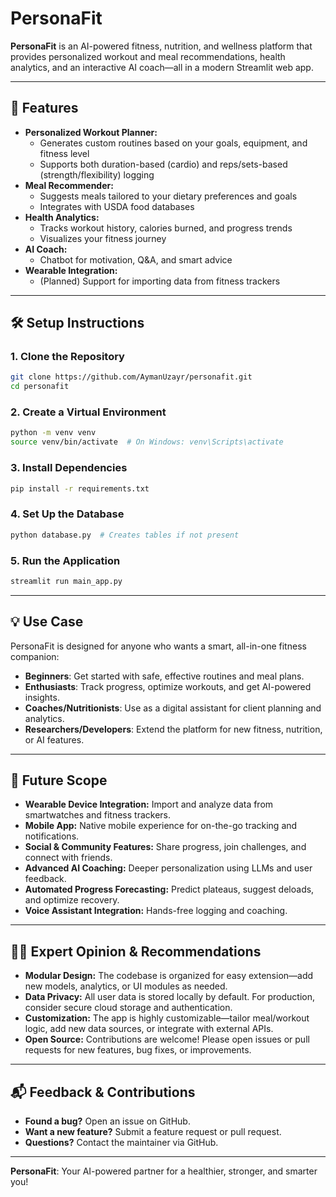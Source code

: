 # PersonaFit

**PersonaFit** is an AI-powered fitness, nutrition, and wellness platform that provides personalized workout and meal recommendations, health analytics, and an interactive AI coach—all in a modern Streamlit web app.

---

## 🚀 Features
- **Personalized Workout Planner:**
  - Generates custom routines based on your goals, equipment, and fitness level
  - Supports both duration-based (cardio) and reps/sets-based (strength/flexibility) logging
- **Meal Recommender:**
  - Suggests meals tailored to your dietary preferences and goals
  - Integrates with USDA food databases
- **Health Analytics:**
  - Tracks workout history, calories burned, and progress trends
  - Visualizes your fitness journey
- **AI Coach:**
  - Chatbot for motivation, Q&A, and smart advice
- **Wearable Integration:**
  - (Planned) Support for importing data from fitness trackers

---

## 🛠️ Setup Instructions

### 1. **Clone the Repository**
```sh
git clone https://github.com/AymanUzayr/personafit.git
cd personafit
```

### 2. **Create a Virtual Environment**
```sh
python -m venv venv
source venv/bin/activate  # On Windows: venv\Scripts\activate
```

### 3. **Install Dependencies**
```sh
pip install -r requirements.txt
```

### 4. **Set Up the Database**
```sh
python database.py  # Creates tables if not present
```

### 5. **Run the Application**
```sh
streamlit run main_app.py
```

---

## 💡 Use Case
PersonaFit is designed for anyone who wants a smart, all-in-one fitness companion:
- **Beginners**: Get started with safe, effective routines and meal plans.
- **Enthusiasts**: Track progress, optimize workouts, and get AI-powered insights.
- **Coaches/Nutritionists**: Use as a digital assistant for client planning and analytics.
- **Researchers/Developers**: Extend the platform for new fitness, nutrition, or AI features.

---

## 🔭 Future Scope
- **Wearable Device Integration:** Import and analyze data from smartwatches and fitness trackers.
- **Mobile App:** Native mobile experience for on-the-go tracking and notifications.
- **Social & Community Features:** Share progress, join challenges, and connect with friends.
- **Advanced AI Coaching:** Deeper personalization using LLMs and user feedback.
- **Automated Progress Forecasting:** Predict plateaus, suggest deloads, and optimize recovery.
- **Voice Assistant Integration:** Hands-free logging and coaching.

---

## 🧑‍💻 Expert Opinion & Recommendations
- **Modular Design:** The codebase is organized for easy extension—add new models, analytics, or UI modules as needed.
- **Data Privacy:** All user data is stored locally by default. For production, consider secure cloud storage and authentication.
- **Customization:** The app is highly customizable—tailor meal/workout logic, add new data sources, or integrate with external APIs.
- **Open Source:** Contributions are welcome! Please open issues or pull requests for new features, bug fixes, or improvements.

---

## 📬 Feedback & Contributions
- **Found a bug?** Open an issue on GitHub.
- **Want a new feature?** Submit a feature request or pull request.
- **Questions?** Contact the maintainer via GitHub.

---

**PersonaFit**: Your AI-powered partner for a healthier, stronger, and smarter you! 